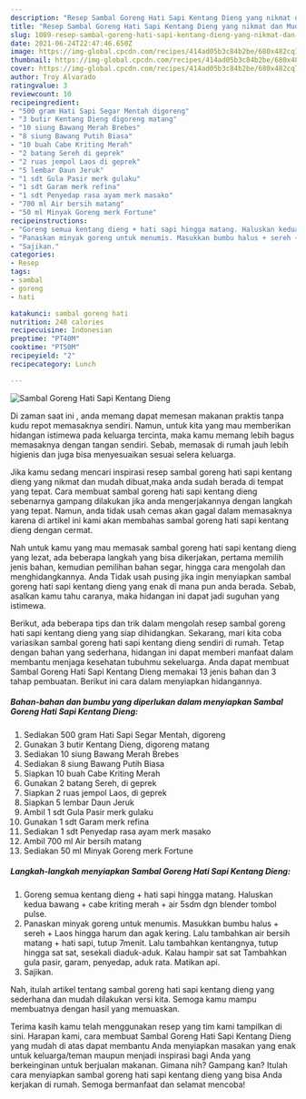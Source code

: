 ```yaml
---
description: "Resep Sambal Goreng Hati Sapi Kentang Dieng yang nikmat dan Mudah Dibuat"
title: "Resep Sambal Goreng Hati Sapi Kentang Dieng yang nikmat dan Mudah Dibuat"
slug: 1089-resep-sambal-goreng-hati-sapi-kentang-dieng-yang-nikmat-dan-mudah-dibuat
date: 2021-06-24T22:47:46.650Z
image: https://img-global.cpcdn.com/recipes/414ad05b3c84b2be/680x482cq70/sambal-goreng-hati-sapi-kentang-dieng-foto-resep-utama.jpg
thumbnail: https://img-global.cpcdn.com/recipes/414ad05b3c84b2be/680x482cq70/sambal-goreng-hati-sapi-kentang-dieng-foto-resep-utama.jpg
cover: https://img-global.cpcdn.com/recipes/414ad05b3c84b2be/680x482cq70/sambal-goreng-hati-sapi-kentang-dieng-foto-resep-utama.jpg
author: Troy Alvarado
ratingvalue: 3
reviewcount: 10
recipeingredient:
- "500 gram Hati Sapi Segar Mentah digoreng"
- "3 butir Kentang Dieng digoreng matang"
- "10 siung Bawang Merah Brebes"
- "8 siung Bawang Putih Biasa"
- "10 buah Cabe Kriting Merah"
- "2 batang Sereh di geprek"
- "2 ruas jempol Laos di geprek"
- "5 lembar Daun Jeruk"
- "1 sdt Gula Pasir merk gulaku"
- "1 sdt Garam merk refina"
- "1 sdt Penyedap rasa ayam merk masako"
- "700 ml Air bersih matang"
- "50 ml Minyak Goreng merk Fortune"
recipeinstructions:
- "Goreng semua kentang dieng + hati sapi hingga matang. Haluskan kedua bawang + cabe kriting merah + air 5sdm dgn blender tombol pulse."
- "Panaskan minyak goreng untuk menumis. Masukkan bumbu halus + sereh + Laos hingga harum dan agak kering. Lalu tambahkan air bersih matang + hati sapi, tutup 7menit. Lalu tambahkan kentangnya, tutup hingga sat sat, sesekali diaduk-aduk. Kalau hampir sat sat Tambahkan gula pasir, garam, penyedap, aduk rata. Matikan api."
- "Sajikan."
categories:
- Resep
tags:
- sambal
- goreng
- hati

katakunci: sambal goreng hati 
nutrition: 248 calories
recipecuisine: Indonesian
preptime: "PT40M"
cooktime: "PT50M"
recipeyield: "2"
recipecategory: Lunch

---
```



![Sambal Goreng Hati Sapi Kentang Dieng](https://img-global.cpcdn.com/recipes/414ad05b3c84b2be/680x482cq70/sambal-goreng-hati-sapi-kentang-dieng-foto-resep-utama.jpg)

Di zaman  saat ini , anda memang dapat memesan makanan praktis tanpa kudu repot memasaknya sendiri. Namun, untuk kita yang mau memberikan hidangan istimewa pada keluarga tercinta, maka kamu memang lebih bagus memasaknya dengan tangan sendiri. Sebab, memasak di rumah jauh lebih higienis dan juga bisa menyesuaikan sesuai selera keluarga.

Jika kamu sedang mencari inspirasi resep sambal goreng hati sapi kentang dieng yang nikmat dan mudah dibuat,maka anda sudah berada di tempat yang tepat. Cara membuat sambal goreng hati sapi kentang dieng  sebenarnya gampang dilakukan jika anda mengerjakannya dengan langkah yang tepat. Namun, anda tidak usah cemas akan gagal dalam memasaknya 
karena di artikel ini kami akan membahas sambal goreng hati sapi kentang dieng dengan cermat.  



Nah untuk kamu yang mau memasak sambal goreng hati sapi kentang dieng yang lezat, ada beberapa langkah yang bisa dikerjakan, pertama memilih jenis bahan, kemudian pemilihan bahan segar, hingga cara mengolah dan menghidangkannya. Anda Tidak usah pusing jika ingin menyiapkan sambal goreng hati sapi kentang dieng yang enak di mana pun anda berada. Sebab, asalkan kamu  tahu caranya, maka hidangan ini dapat jadi suguhan yang istimewa.

Berikut, ada beberapa tips dan trik dalam mengolah resep sambal goreng hati sapi kentang dieng yang siap dihidangkan. Sekarang, mari kita coba variasikan sambal goreng hati sapi kentang dieng sendiri di rumah. Tetap dengan bahan yang sederhana, hidangan ini dapat memberi manfaat dalam membantu menjaga kesehatan tubuhmu sekeluarga. Anda dapat membuat Sambal Goreng Hati Sapi Kentang Dieng memakai 13 jenis bahan dan 3 tahap pembuatan. Berikut ini cara dalam menyiapkan hidangannya.

<!--inarticleads1-->

##### Bahan-bahan dan bumbu yang diperlukan dalam menyiapkan Sambal Goreng Hati Sapi Kentang Dieng:

1. Sediakan 500 gram Hati Sapi Segar Mentah, digoreng
1. Gunakan 3 butir Kentang Dieng, digoreng matang
1. Sediakan 10 siung Bawang Merah Brebes
1. Sediakan 8 siung Bawang Putih Biasa
1. Siapkan 10 buah Cabe Kriting Merah
1. Gunakan 2 batang Sereh, di geprek
1. Siapkan 2 ruas jempol Laos, di geprek
1. Siapkan 5 lembar Daun Jeruk
1. Ambil 1 sdt Gula Pasir merk gulaku
1. Gunakan 1 sdt Garam merk refina
1. Sediakan 1 sdt Penyedap rasa ayam merk masako
1. Ambil 700 ml Air bersih matang
1. Sediakan 50 ml Minyak Goreng merk Fortune




<!--inarticleads2-->

##### Langkah-langkah menyiapkan Sambal Goreng Hati Sapi Kentang Dieng:

1. Goreng semua kentang dieng + hati sapi hingga matang. Haluskan kedua bawang + cabe kriting merah + air 5sdm dgn blender tombol pulse.
1. Panaskan minyak goreng untuk menumis. Masukkan bumbu halus + sereh + Laos hingga harum dan agak kering. Lalu tambahkan air bersih matang + hati sapi, tutup 7menit. Lalu tambahkan kentangnya, tutup hingga sat sat, sesekali diaduk-aduk. Kalau hampir sat sat Tambahkan gula pasir, garam, penyedap, aduk rata. Matikan api.
1. Sajikan.




Nah, itulah artikel tentang  sambal goreng hati sapi kentang dieng  yang sederhana dan mudah dilakukan versi kita. Semoga kamu mampu membuatnya dengan hasil yang memuaskan. 

Terima kasih kamu telah menggunakan resep yang tim kami tampilkan di sini. Harapan kami, cara membuat  Sambal Goreng Hati Sapi Kentang Dieng yang mudah di atas dapat membantu Anda menyiapkan masakan yang enak untuk keluarga/teman maupun menjadi inspirasi bagi Anda yang berkeinginan untuk berjualan makanan. Gimana nih? Gampang kan? Itulah cara menyiapkan sambal goreng hati sapi kentang dieng yang bisa Anda kerjakan di rumah. Semoga bermanfaat dan selamat mencoba!

